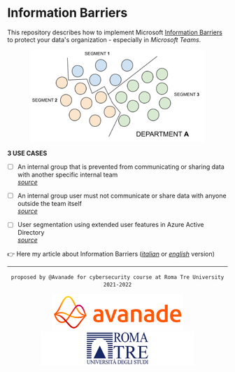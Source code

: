# Information Barriers
This repository describes how to implement Microsoft [Information Barriers](https://docs.microsoft.com/en-us/microsoft-365/compliance/information-barriers) to protect your data's organization - especially in _Microsoft Teams_.

<div align="center">  
  <img src="https://github.com/mariocuomo/informationBarriers/blob/main/images/ib.png" width=400>
</div>

**3 USE CASES**
- [ ] An internal group that is prevented from communicating or sharing data with another specific internal team<br>
[_source_](https://github.com/mariocuomo/informationBarriers/tree/main/scripts/use%20case%201)
- [ ] An internal group user must not communicate or share data with anyone outside the team itself<br>
[_source_](https://github.com/mariocuomo/informationBarriers/tree/main/scripts/use%20case%202)
- [ ] User segmentation using extended user features in Azure Active Directory<br>
[_source_](https://github.com/mariocuomo/informationBarriers/tree/main/scripts/use%20case%203)


👉 Here my article about Information Barriers ([_italian_](https://github.com/mariocuomo/informationBarriers/blob/main/articles/report%20tesina.pdf) or [_english_](https://github.com/mariocuomo/informationBarriers/blob/main/articles/tesina.pdf) version) 

---

<div align="center">
  
  `
  proposed by @Avanade for cybersecurity course at Roma Tre University 2021-2022
  `
  
  <img src="https://github.com/mariocuomo/informationBarriers/blob/main/images/avanade.png" width=300>
  <img src="https://github.com/mariocuomo/informationBarriers/blob/main/images/romatre.jpg" width=350>
</div>
